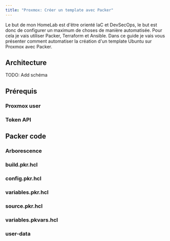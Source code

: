 ```yaml
---
title: "Proxmox: Créer un template avec Packer"
---
```


Le but de mon HomeLab est d'être orienté IaC et DevSecOps, le but est donc de configurer un maximum de choses de manière automatisée.
Pour cela je vais utiliser Packer, Terraform et Ansible. Dans ce guide je vais vous présenter comment automatiser la création d'un template Ubuntu sur Proxmox avec Packer.

## Architecture

TODO: Add schéma

## Prérequis

### Proxmox user

### Token API

## Packer code

### Arborescence

### build.pkr.hcl

### config.pkr.hcl

### variables.pkr.hcl

### source.pkr.hcl

### variables.pkvars.hcl

### user-data